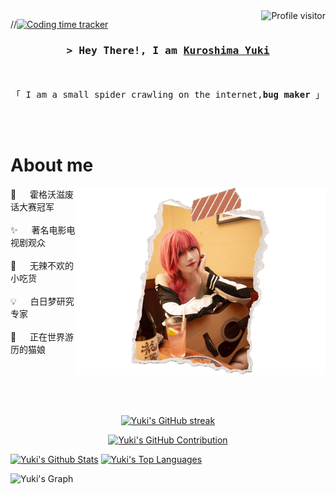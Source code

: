 <!--
<h2 align="center">
  Welcome to Al Siam World!
  <img src="https://media.giphy.com/media/hvRJCLFzcasrR4ia7z/giphy.gif" width="28">
</h2>
-->

<!--
<p align="center">
  <a href="https://github.com/talosL"><img src="https://readme-typing-svg.herokuapp.com/?lines=Self%20Taught%20Programmer;Front%20End%20Developer;1.5%2B%20years%20of%20coding%20experience;Always%20learning%20new%20things&center=true&width=380&height=45"></a>
</p>

 -->

<a href="https://komarev.com/ghpvc/?username=talosL">
  <img align="right" src="https://komarev.com/ghpvc/?username=talosL&label=Visitors&color=0e75b6&style=flat" alt="Profile visitor" />
</a>


//[![Coding time tracker](https://wakatime.com/badge/github/wakatime/wakatime-blog.svg)](https://wakatime.com/@018eeaf3-bfcc-49df-9c15-989a8561d5f8)

<!-- Intro  -->
<h3 align="center">
        <samp>&gt; Hey There!, I am
                <b><a target="_blank" href="">Kuroshima Yuki</a></b>
        </samp>
</h3>


<p align="center"> 
  <samp>
    <!-- <a href="https://www.google.com/search?q=Yuki">「 Google Me 」</a> -->
    <br>
    <br>
    「 I am a small spider crawling on the internet,<b>bug maker</b> 」
    <br>
    <br>
  </samp>
</p>

<br />

<!-- About Section -->
 # About me
 
<p>
 <img align="right" width="400" src="/assets/yuki.png" alt="yuki" />
  
 🔮 &emsp;  霍格沃滋废话大赛冠军 <br/><br/>
 ✨ &emsp; 著名电影电视剧观众<br/><br/>
 🍦 &emsp; 无辣不欢的小吃货<br/><br/>
 💡 &emsp; 白日梦研究专家 <br/><br/>
 🍧 &emsp; 正在世界游历的猫娘 <br/><br/>

</p>

<br/>
<br/>

<br/>

<p align="center">
  <a href="https://github.com/talosL">
    <img src="https://github-readme-streak-stats.herokuapp.com/?user=talosL&theme=radical&border=7F3FBF&background=0D1117" alt="Yuki's GitHub streak"/>
  </a>
</p>

<p align="center">
  <a href="https://github.com/talosL">
    <img src="https://github-profile-summary-cards.vercel.app/api/cards/profile-details?username=talosL&theme=radical" alt="Yuki's GitHub Contribution"/>
  </a>
</p>

<a> 
    <a href="https://github.com/talosL"><img alt="Yuki's Github Stats" src="https://denvercoder1-github-readme-stats.vercel.app/api?username=talosL&show_icons=true&count_private=true&theme=react&border_color=7F3FBF&bg_color=0D1117&title_color=F85D7F&icon_color=F8D866" height="192px" width="49.5%"/></a>
  <a href="https://github.com/talosL"><img alt="Yuki's Top Languages" src="https://denvercoder1-github-readme-stats.vercel.app/api/top-langs/?username=talosL&langs_count=8&layout=compact&theme=react&border_color=7F3FBF&bg_color=0D1117&title_color=F85D7F&icon_color=F8D866" height="192px" width="49.5%"/></a>
  <br/>
</a>


![Yuki's Graph](https://github-readme-activity-graph.vercel.app/graph?username=talosL&custom_title=Yuki's%20GitHub%20Activity%20Graph&bg_color=0D1117&color=7F3FBF&line=7F3FBF&point=7F3FBF&area_color=FFFFFF&title_color=FFFFFF&area=true)
